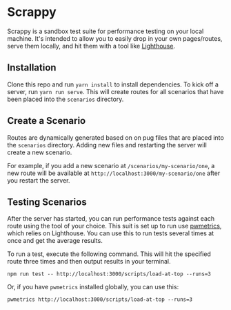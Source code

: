 # Scrappy

Scrappy is a sandbox test suite for performance testing on your local machine. It's intended to allow you to easily drop in your own pages/routes, serve them locally, and hit them with a tool like [Lighthouse](https://github.com/GoogleChrome/lighthouse).

## Installation
Clone this repo and run `yarn install` to install dependencies. To kick off a server, run `yarn run serve`. This will create routes for all scenarios that have been placed into the `scenarios` directory.

## Create a Scenario
Routes are dynamically generated based on on pug files that are placed into the `scenarios` directory. Adding new files and restarting the server will create a new scenario.

For example, if you add a new scenario at `/scenarios/my-scenario/one`, a new route will be available at `http://localhost:3000/my-scenario/one` after you restart the server.

## Testing Scenarios
After the server has started, you can run performance tests against each route using the tool of your choice. This suit is set up to run use [pwmetrics](https://github.com/paulirish/pwmetrics), which relies on Lighthouse. You can use this to run tests several times at once and get the average results.

To run a test, execute the following command. This will hit the specified route three times and then output results in your terminal.

`npm run test -- http://localhost:3000/scripts/load-at-top --runs=3`

Or, if you have `pwmetrics` installed globally, you can use this: 

`pwmetrics http://localhost:3000/scripts/load-at-top --runs=3`

